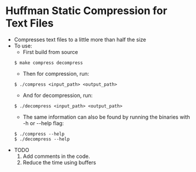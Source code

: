 # Huffman Static Compression for Text Files

* Compresses text files to a little more than half the size
* To use:
	* First build from source
	```
	$ make compress decompress
	```
	* Then for compression, run:
	```
	$ ./compress <input_path> <output_path>
	```
	* And for decompression, run:
	```
	$ ./decompress <input_path> <output_path>
	```
	* The same information can also be found by running the binaries with -h or --help flag:
	```
	$ ./compress --help
	$ ./decompress --help
	```
* TODO
	1. Add comments in the code.
	2. Reduce the time using buffers
